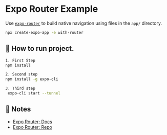 # Expo Router Example

Use [`expo-router`](https://expo.github.io/router) to build native navigation using files in the `app/` directory.

```sh
npx create-expo-app -e with-router
```
## 🚀 How to run project.

```sh
1. First Step 
npm install 

2. Second step
npm install -g expo-cli

3. Third step
 expo-cli start --tunnel

```


## 📝 Notes

- [Expo Router: Docs](https://expo.github.io/router)
- [Expo Router: Repo](https://github.com/expo/router)
